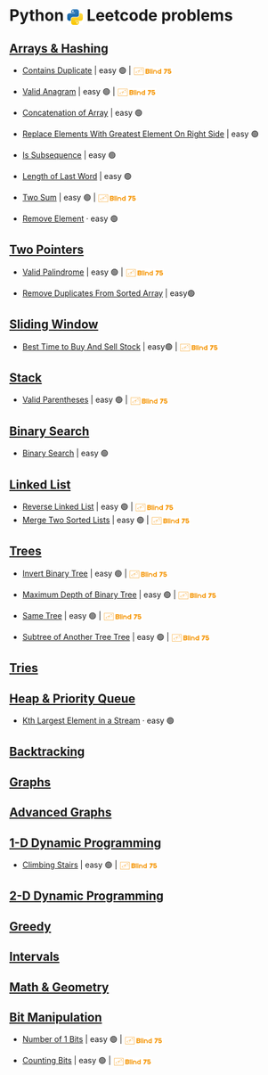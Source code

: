 # Python <img src="../assets/pythonLogo.png" alt="Python logo" style="height: 1em; vertical-align: sub;"> Leetcode problems

## [Arrays & Hashing](01_arraysAndHashing/README.md)

- [Contains Duplicate](01_arraysAndHashing/0217_containsDuplicate.ipynb)
  | easy 🟢
  | [<img src="../assets/blind75Logo.png" style="height: 1em; vertical-align: middle">](../blind75.md)

- [Valid Anagram](01_arraysAndHashing/0242_validAnagram.ipynb)
  | easy 🟢
  | [<img src="../assets/blind75Logo.png" style="height: 1em; vertical-align: middle">](../blind75.md)

- [Concatenation of Array](01_arraysAndHashing/1929_concatenationofArray.ipynb)
  | easy 🟢

- [Replace Elements With Greatest Element On Right Side](01_arraysAndHashing/1299_replaceElementsWithGreatestElementOnRightSide.ipynb)
  | easy 🟢

- [Is Subsequence](01_arraysAndHashing/0392_isSubsequence.ipynb)
  | easy 🟢

- [Length of Last Word](01_arraysAndHashing/0058_lengthOfLastWord.ipynb)
  | easy 🟢

- [Two Sum](01_arraysAndHashing/0001_twoSum.ipynb)
  | easy 🟢
  | [<img src="../assets/blind75Logo.png" style="height: 1em; vertical-align: middle">](../blind75.md)

- [Remove Element](01_arraysAndHashing/0027_removeElement.ipynb)
  · easy 🟢

## [Two Pointers](02_twoPointers/README.md)

- [Valid Palindrome](02_twoPointers/0125_validPalindrome.ipynb)
  | easy 🟢
  | [<img src="../assets/blind75Logo.png" style="height: 1em; vertical-align: middle">](../blind75.md)

- [Remove Duplicates From Sorted Array](02_twoPointers/0026_removeDuplicatesFromSortedArray.ipynb)
  | easy🟢

## [Sliding Window](03_slidingWindow/README.md)

- [Best Time to Buy And Sell Stock](03_slidingWindow/0121_bestTimetoBuyAndSellStock.ipynb)
  | easy🟢
  | [<img src="../assets/blind75Logo.png" style="height: 1em; vertical-align: middle">](../blind75.md)

## [Stack](04_stack/README.md)

- [Valid Parentheses](04_stack/0020_validParentheses.ipynb)
  | easy 🟢
  | [<img src="../assets/blind75Logo.png" style="height: 1em; vertical-align: middle">](../blind75.md)

## [Binary Search](05_binarySearch/README.md)

- [Binary Search](05_binarySearch/0704_binarySearch.ipynb)
  | easy 🟢

## [Linked List](06_linkedList/README.md)

- [Reverse Linked List](06_linkedList/0206_reverseLinkedList.ipynb)
  | easy 🟢
  | [<img src="../assets/blind75Logo.png" style="height: 1em; vertical-align: middle">](../blind75.md)
- [Merge Two Sorted Lists](06_linkedList/0021_mergeTwoSortedLists.ipynb)
  | easy 🟢
  | [<img src="../assets/blind75Logo.png" style="height: 1em; vertical-align: middle">](../blind75.md)

## [Trees](07_trees/README.md)

- [Invert Binary Tree](07_trees/0226_invertBinaryTree.ipynb)
  | easy 🟢
  | [<img src="../assets/blind75Logo.png" style="height: 1em; vertical-align: middle">](../blind75.md)

- [Maximum Depth of Binary Tree](07_trees/0104_maximumDepthOfBinaryTree.ipynb)
  | easy 🟢
  | [<img src="../assets/blind75Logo.png" style="height: 1em; vertical-align: middle">](../blind75.md)

- [Same Tree](07_trees/0100_sameTree.ipynb)
  | easy 🟢
  | [<img src="../assets/blind75Logo.png" style="height: 1em; vertical-align: middle">](../blind75.md)

- [Subtree of Another Tree Tree](07_trees/0572_subtreeOfAnotherTree.ipynb)
  | easy 🟢
  | [<img src="../assets/blind75Logo.png" style="height: 1em; vertical-align: middle">](../blind75.md)

## [Tries](08_tries/README.md)

## [Heap & Priority Queue](09_heapAndPriorityQueue/README.md)

- [Kth Largest Element in a Stream](09_heapAndPriorityQueue/0703_kthLargestElementInAStream.ipynb)
  · easy 🟢

## [Backtracking](10_backtracking/README.md)

## [Graphs](11_graphs/README.md)

## [Advanced Graphs](12_advancedGraphs/README.md)

## [1-D Dynamic Programming](13_oneDimDP/README.md)

- [Climbing Stairs](13_oneDimDP/0070_climbingStairs.ipynb)
  | easy 🟢
  | [<img src="../assets/blind75Logo.png" style="height: 1em; vertical-align: middle">](../blind75.md)

## [2-D Dynamic Programming](14_twoDimDP/README.md)

## [Greedy](15_greedy/README.md)

## [Intervals](16_intervals/README.md)

## [Math & Geometry](17_mathAndGeometry/README.md)

## [Bit Manipulation](18_bitManipulation/README.md)

- [Number of 1 Bits](18_bitManipulation/0191_numberOf1Bits.ipynb)
  | easy 🟢
  | [<img src="../assets/blind75Logo.png" style="height: 1em; vertical-align: middle">](../blind75.md)

- [Counting Bits](Python/18_bitManipulation/0338_countingBits.ipynb)
  | easy 🟢
  | [<img src="../assets/blind75Logo.png" style="height: 1em; vertical-align: middle">](../blind75.md)
